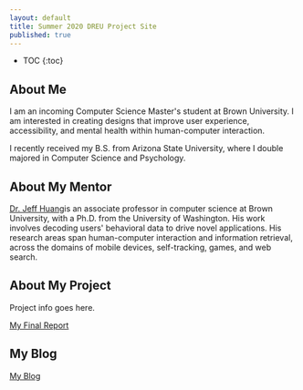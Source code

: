 ```yaml
---
layout: default
title: Summer 2020 DREU Project Site
published: true
---
```


* TOC
{:toc}

## About Me

I am an incoming Computer Science Master's student at Brown University. I am interested in creating designs that improve user experience, accessibility, and mental health within human-computer interaction.

I recently received my B.S. from Arizona State University, where I double majored in Computer Science and Psychology. 

## About My Mentor

[Dr. Jeff Huang](https://jeffhuang.com/)is an associate professor in computer science at Brown University, with a Ph.D. from the University of Washington. His work involves decoding users' behavioral data to drive novel applications. His research areas span human-computer interaction and information retrieval, across the domains of mobile devices, self-tracking, games, and web search.


## About My Project

Project info goes here.

[My Final Report](files/finalreport.pdf)

## My Blog

[My Blog](blog.html)
